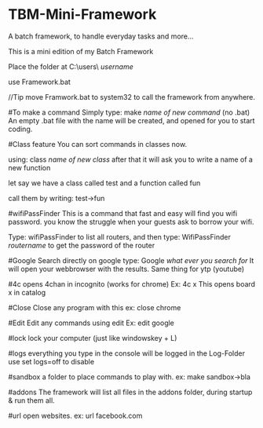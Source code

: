 # TBM-Mini-Framework
A batch framework, to handle everyday tasks and more...

This is a mini edition of my Batch Framework 


Place the folder at C:\users\ *username*

use Framework.bat

//Tip move Framwork.bat to system32 to call the framework from anywhere.

#To make a command
Simply type: make *name of new command* (no .bat)
An empty .bat file with the name will be created, and opened for you to start coding.

#Class feature
You can sort commands in classes now.

using: class *name of new class* 
after that it will ask you to write a name of a new function

let say we have a class called test and a function called fun

call them by writing: test->fun

#wifiPassFinder
This is a command that fast and easy will find you wifi password.
you know the struggle when your guests ask to borrow your wifi.

Type: wifiPassFinder to list all routers, 
and then type: WifiPassFinder *routername* to get the password of the router

#Google
Search directly on google type: Google *what ever you search for*
It will open your webbrowser with the results.
Same thing for ytp (youtube)

#4c
opens 4chan in incognito (works for chrome)
Ex: 4c x
This opens board x in catalog 

#Close
Close any program with this
ex: close chrome

#Edit
Edit any commands using edit
Ex: edit google


#lock
lock your computer (just like windowskey + L)

#logs
everything you type in the console will be logged in the Log-Folder
use set logs=off to disable

#sandbox
a folder to place commands to play with.
ex: make sandbox->bla

#addons
The framework will list all files in the addons folder, during startup & run them all.

#url
open websites. ex: url facebook.com
